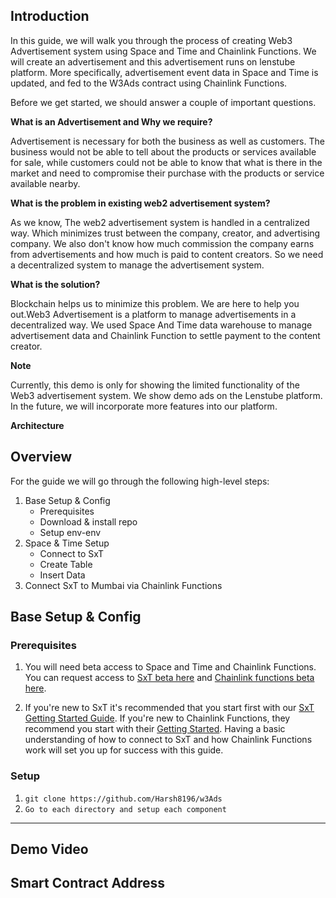 
## Introduction 
In this guide, we will walk you through the process of creating Web3 Advertisement system using Space and Time and Chainlink Functions. We will create an advertisement and this advertisement runs on lenstube platform. More specifically, advertisement event data in Space and Time is updated, and fed to the W3Ads contract using Chainlink Functions. 

Before we get started, we should answer a couple of important questions. 

**What is an Advertisement and Why we require?**

Advertisement is necessary for both the business as well as customers. The business would not be able to tell about the products or services available for sale, while customers could not be able to know that what is there in the market and need to compromise their purchase with the products or service available nearby.

**What is the problem in existing web2 advertisement system?**

As we know, The web2 advertisement system is handled in a centralized way. Which minimizes trust between the company, creator, and advertising company. We also don't know how much commission the company earns from advertisements and how much is paid to content creators. So we need a decentralized system to manage the advertisement system.

**What is the solution?**

Blockchain helps us to minimize this problem. We are here to help you out.Web3 Advertisement is a platform to manage advertisements in a decentralized way. We used Space And Time data warehouse to manage advertisement data and Chainlink Function to settle payment to the content creator.

**Note**

Currently, this demo is only for showing the limited functionality of the Web3 advertisement system. We show demo ads on the Lenstube platform. In the future, we will incorporate more features into our platform.

**Architecture**

## Overview  
For the guide we will go through the following high-level steps:

1) Base Setup & Config
   - Prerequisites
   - Download & install repo
   - Setup env-env
2) Space & Time Setup 
   - Connect to SxT
   - Create Table
   - Insert Data
3) Connect SxT to Mumbai via Chainlink Functions

## Base Setup & Config 

### Prerequisites
1) You will need beta access to Space and Time and Chainlink Functions. You can request access to [SxT beta here](https://www.spaceandtime.io/access-beta) and [Chainlink functions beta here](https://chainlinkcommunity.typeform.com/requestaccess?typeform-source=docs.chain.link).  

2) If you're new to SxT it's recommended that you start first with our [SxT Getting Started Guide](https://docs.spaceandtime.io/docs/getting-started). If you're new to Chainlink Functions, they recommend you start with their [Getting Started](https://docs.chain.link/chainlink-functions/getting-started/). Having a basic understanding of how to connect to SxT and how Chainlink Functions work will set you up for success with this guide.   

### Setup 
1) `git clone https://github.com/Harsh8196/w3Ads`
2) `Go to each directory and setup each component` 

___

## Demo Video

## Smart Contract Address

